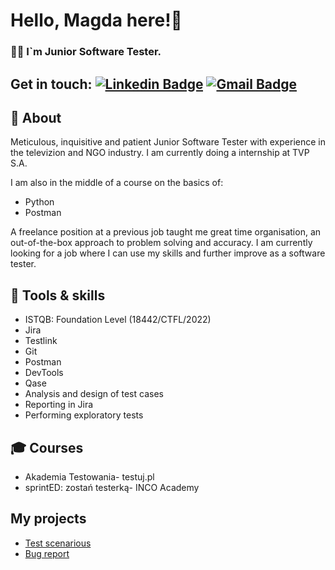 # Hello, Magda here!👋
### 👩‍💻 I`m Junior Software Tester. 
**Get in touch:** [![Linkedin Badge](https://img.shields.io/badge/-mzwolska-blue?style=flat-square&logo=Linkedin&logoColor=white&link=https://www.linkedin.com/in/magdalena-zwolska)](https://www.linkedin.com/in/magdalena-zwolska) [![Gmail Badge](https://img.shields.io/badge/-m.zwolska94@gmail.com-c14438?style=flat-square&logo=Gmail&logoColor=white&link=mailto:m.zwolska94@gmail.com)](mailto:m.zwolska94@gmail.com)
--------------
## 🧐 About
Meticulous, inquisitive and patient Junior Software Tester with experience in the televizion and NGO industry. I am currently doing a internship at TVP S.A.  
  
I am also in the middle of a course on the basics of:  
 - Python  
 - Postman  
  
A freelance position at a previous job taught me great time organisation, an out-of-the-box approach to problem solving and accuracy. I am currently looking for a job where I can use my skills and further improve as a software tester.

## 🔭 Tools & skills
 - ISTQB: Foundation Level (18442/CTFL/2022)
 - Jira
 - Testlink
 - Git
 - Postman
 - DevTools
 - Qase
 -  Analysis and design of test cases
 - Reporting in Jira
 - Performing exploratory tests


## 🎓 Courses
 - Akademia Testowania- testuj.pl
 - sprintED: zostań testerką- INCO Academy

## My projects

 - [Test scenarious](https://docs.google.com/spreadsheets/d/1Zzf-aFM5b9UeZD-qnjKjLaO24CWI5Arq_twww6zf2ps/edit#gid=0)
 - [Bug report](https://docs.google.com/document/d/1kdcdsZOWNPV2pMbLCxS2_exVLj3wK-CrjnoalG3I7Cg/edit)

